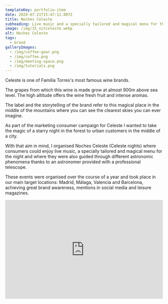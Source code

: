 ```yaml
---
templateKey: portfolio-item
date: 2020-07-21T15:47:11.007Z
title: Noches Celeste
subheading: Live music and a specially tailored and magical menu for the night
image: /img/15_nitceleste.webp
alt: Noches Celeste
tags:
  - brand
galleryImages:
  - /img/coffee-gear.png
  - /img/coffee.png
  - /img/meeting-space.png
  - /img/tutorials.png
---
```

Celeste is one of Familia Torres's most famous wine brands.

The grapes from which this wine is made grow at almost 900m above sea level. The high altitude offers the wine fresh fruit and intense aromas.

The label and the storytelling of the brand refer to this magical place in the middle of the mountains where you can see the clearest skies you can ever imagine.

As part of the marketing consumer campaign for Celeste I wanted to take the magic of a starry night in the forest to urban customers in the middle of a city.

With that aim in mind, I organised Noches Celeste (Celeste nights) where consumers could enjoy live music, a specially tailored and magical menu for the night and where they were also guided through different astronomic phenomena thanks to an astronomer provided with a professional telescope.

These events were organised over the course of a year and took place in our main target locations: Madrid, Málaga, Valencia and Barcelona, achieving great brand awareness, mentions in social media and leisure magazines.

<iframe width="100%" height="315" src="https://www.youtube.com/embed/a3yyZxwhNqA" frameborder="0" allow="accelerometer; autoplay; encrypted-media; gyroscope; picture-in-picture" allowfullscreen></iframe>